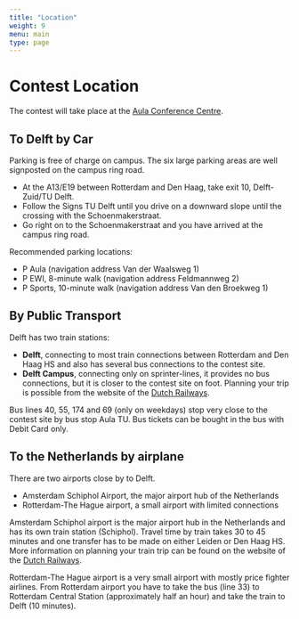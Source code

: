 ```yaml
---
title: "Location"
weight: 9
menu: main
type: page
---
```

# Contest Location
The contest will take place at the [Aula Conference Centre](https://iamap.tudelft.nl/en/poi/aula-conference-center/).


## To Delft by Car
Parking is free of charge on campus. The six large parking areas are well signposted on the campus ring road.

* At the A13/E19 between Rotterdam and Den Haag, take exit 10, Delft-Zuid/TU Delft.
* Follow the Signs TU Delft until you drive on a downward slope until the crossing with the Schoenmakerstraat.
* Go right on to the Schoenmakerstraat and you have arrived at the campus ring road.

Recommended parking locations:

* P Aula (navigation address Van der Waalsweg 1)
* P EWI, 8-minute walk (navigation address Feldmannweg 2)
* P Sports, 10-minute walk (navigation address Van den Broekweg 1)


## By Public Transport
Delft has two train stations:

* **Delft**, connecting to most train connections between Rotterdam and Den Haag HS and also has several bus connections to the contest site.
* **Delft Campus**, connecting only on sprinter-lines, it provides no bus connections, but it is closer to the contest site on foot.
Planning your trip is possible from the website of the [Dutch Railways](https://www.ns.nl/en/travel-information).

Bus lines 40, 55, 174 and 69 (only on weekdays) stop very close to the contest site by bus stop Aula TU. Bus tickets can be bought in the bus with Debit Card only.

## To the Netherlands by airplane
There are two airports close by to Delft.

* Amsterdam Schiphol Airport, the major airport hub of the Netherlands
* Rotterdam-The Hague airport, a small airport with limited connections

Amsterdam Schiphol airport is the major airport hub in the Netherlands and has its own train station (Schiphol).
Travel time by train takes 30 to 45 minutes and one transfer has to be made on either Leiden or Den Haag HS.
More information on planning your train trip can be found on the website of the  [Dutch Railways](https://www.ns.nl/en/travel-information).

Rotterdam-The Hague airport is a very small airport with mostly price fighter airlines.
From Rotterdam airport you have to take the bus (line 33) to Rotterdam Central Station (approximately half an hour) and
take the train to Delft (10 minutes).
